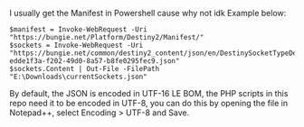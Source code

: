 I usually get the Manifest in Powershell cause why not idk
Example below:

```
$manifest = Invoke-WebRequest -Uri "https://bungie.net/Platform/Destiny2/Manifest/"
$sockets = Invoke-WebRequest -Uri "https://bungie.net/common/destiny2_content/json/en/DestinySocketTypeDefinition-edde1f3a-f202-49d0-8a57-b8fe0295fec9.json"
$sockets.Content | Out-File -FilePath "E:\Downloads\currentSockets.json"
```

By default, the JSON is encoded in UTF-16 LE BOM, the PHP scripts in this repo need it to be encoded in UTF-8, you can do this by opening the file in Notepad++, select Encoding > UTF-8 and Save.
